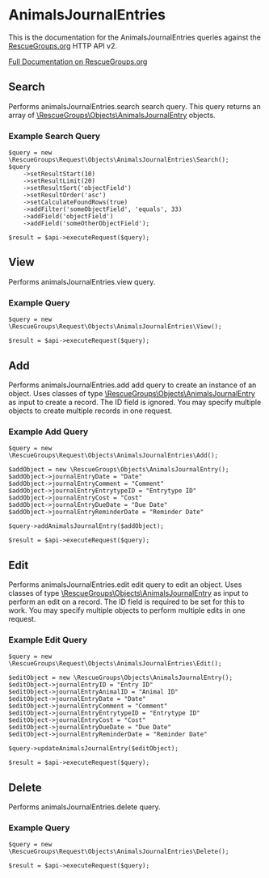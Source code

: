 # AnimalsJournalEntries

This is the documentation for the AnimalsJournalEntries queries against the [RescueGroups.org](https://www.rescuegroups.org/) HTTP API v2.

[Full Documentation on RescueGroups.org](https://userguide.rescuegroups.org/display/APIDG/Object+definitions#Objectdefinitions-animalsJournalEntries)

## Search

Performs animalsJournalEntries.search search query. This query returns an array of [\RescueGroups\Objects\AnimalsJournalEntry](../../src/Objects/AnimalsJournalEntry.php) objects.

### Example Search Query

    $query = new \RescueGroups\Request\Objects\AnimalsJournalEntries\Search();
    $query
        ->setResultStart(10)
        ->setResultLimit(20)
        ->setResultSort('objectField')
        ->setResultOrder('asc')
        ->setCalculateFoundRows(true)
        ->addFilter('someObjectField', 'equals', 33)
        ->addField('objectField')
        ->addField('someOtherObjectField');

    $result = $api->executeRequest($query);






## View






Performs animalsJournalEntries.view query.

### Example Query

    $query = new \RescueGroups\Request\Objects\AnimalsJournalEntries\View();

    $result = $api->executeRequest($query);


## Add




Performs animalsJournalEntries.add add query to create an instance of an object. Uses classes of type [\RescueGroups\Objects\AnimalsJournalEntry](../../src/Objects/AnimalsJournalEntry.php) as input to create a record. The ID field is ignored. You may specify multiple objects to create multiple records in one request.

### Example Add Query

    $query = new \RescueGroups\Request\Objects\AnimalsJournalEntries\Add();

    $addObject = new \RescueGroups\Objects\AnimalsJournalEntry();
    $addObject->journalEntryDate = "Date"
    $addObject->journalEntryComment = "Comment"
    $addObject->journalEntryEntrytypeID = "Entrytype ID"
    $addObject->journalEntryCost = "Cost"
    $addObject->journalEntryDueDate = "Due Date"
    $addObject->journalEntryReminderDate = "Reminder Date"

    $query->addAnimalsJournalEntry($addObject);

    $result = $api->executeRequest($query);



## Edit



Performs animalsJournalEntries.edit edit query to edit an object. Uses classes of type [\RescueGroups\Objects\AnimalsJournalEntry](../../src/Objects/AnimalsJournalEntry.php) as input to perform an edit on a record. The ID field is required to be set for this to work. You may specify multiple objects to perform multiple edits in one request.

### Example Edit Query

    $query = new \RescueGroups\Request\Objects\AnimalsJournalEntries\Edit();

    $editObject = new \RescueGroups\Objects\AnimalsJournalEntry();
    $editObject->journalEntryID = "Entry ID"
    $editObject->journalEntryAnimalID = "Animal ID"
    $editObject->journalEntryDate = "Date"
    $editObject->journalEntryComment = "Comment"
    $editObject->journalEntryEntrytypeID = "Entrytype ID"
    $editObject->journalEntryCost = "Cost"
    $editObject->journalEntryDueDate = "Due Date"
    $editObject->journalEntryReminderDate = "Reminder Date"

    $query->updateAnimalsJournalEntry($editObject);

    $result = $api->executeRequest($query);




## Delete






Performs animalsJournalEntries.delete query.

### Example Query

    $query = new \RescueGroups\Request\Objects\AnimalsJournalEntries\Delete();

    $result = $api->executeRequest($query);


